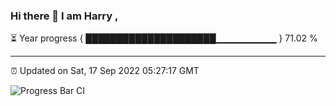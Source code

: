 ### Hi there 👋 I am Harry , 

⏳ Year progress { █████████████████████▁▁▁▁▁▁▁▁▁ } 71.02 %

---

⏰ Updated on Sat, 17 Sep 2022 05:27:17 GMT

![Progress Bar CI](https://github.com/duykhang68/duykhang68/workflows/Progress%20Bar%20CI/badge.svg)
